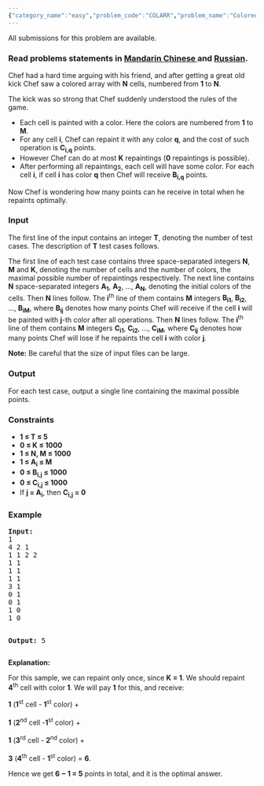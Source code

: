 ```yaml
---
{"category_name":"easy","problem_code":"COLARR","problem_name":"Colored Array","languages_supported":{"0":"ADA","1":"ASM","2":"BASH","3":"BF","4":"C","5":"C99 strict","6":"CAML","7":"CLOJ","8":"CLPS","9":"CPP 4.3.2","10":"CPP 4.9.2","11":"CPP14","12":"CS2","13":"D","14":"ERL","15":"FORT","16":"FS","17":"GO","18":"HASK","19":"ICK","20":"ICON","21":"JAVA","22":"JS","23":"LISP clisp","24":"LISP sbcl","25":"LUA","26":"NEM","27":"NICE","28":"NODEJS","29":"PAS fpc","30":"PAS gpc","31":"PERL","32":"PERL6","33":"PHP","34":"PIKE","35":"PRLG","36":"PYTH","37":"PYTH 3.4","38":"RUBY","39":"SCALA","40":"SCM guile","41":"SCM qobi","42":"ST","43":"TCL","44":"TEXT","45":"WSPC"},"max_timelimit":2,"source_sizelimit":50000,"problem_author":"berezin","problem_tester":"gerald","date_added":"7-01-2014","tags":{"0":"berezin","1":"easy","2":"feb14"},"editorial_url":"http://discuss.codechef.com/problems/COLARR","time":{"view_start_date":1392629400,"submit_start_date":1392629400,"visible_start_date":1392629400,"end_date":1735669800},"layout":"problem"}
---
```

<span class="solution-visible-txt">All submissions for this problem are available.</span><h3> Read problems statements in <a target="_blank" href="http://www.codechef.com/download/translated/FEB14/mandarin/COLARR.pdf">Mandarin Chinese </a> and <a target="_blank" href="http://www.codechef.com/download/translated/FEB14/russian/COLARR.pdf">Russian</a>.</h3>
<p>Chef had a hard time arguing with his friend, and after getting a great old kick Chef saw a colored array with <b>N</b> cells, numbered from <b>1</b> to <b>N</b>. </p>
<p>The kick was so strong that Chef suddenly understood the rules of the game. </p>
<ul>
<li>Each cell is painted with a color. Here the colors are numbered from <b>1</b> to <b>M</b>.</li>
<li>For any cell <b>i</b>, Chef can repaint it with any color <b>q</b>, and the cost of such operation is <b>C<sub>i,q</sub></b> points.</li>
<li>However Chef can do at most <b>K</b> repaintings (<b>0</b> repaintings is possible). </li>
<li>After performing all repaintings, each cell will have some color. For each cell <b>i</b>, if cell <b>i</b> has color <b>q</b> then Chef will receive <b>B<sub>i,q</sub></b> points.</li>
</ul>
<p>Now Chef is wondering how many points can he receive in total when he repaints optimally.</p>
<h3>Input</h3>
<p>The first line of the input contains an integer <b>T</b>, denoting the number of test cases. The description of <b>T</b> test cases follows.</p>
<p>The first line of each test case contains three space-separated integers <b>N</b>, <b>M</b> and <b>K</b>, denoting the number of cells and the number of colors, the maximal possible number of repaintings respectively. The next line contains <b>N</b> space-separated integers <b>A<sub>1</sub></b>, <b>A<sub>2</sub></b>, ..., <b>A<sub>N</sub></b>, denoting the initial colors of the cells. Then <b>N</b> lines follow. The <b>i</b><sup>th</sup> line of them contains <b>M</b> integers <b>B<sub>i</sub><sub>1</sub></b>, <b>B<sub>i</sub><sub>2</sub></b>, ..., <b>B<sub>i</sub><sub>M</sub></b>, where <b>B<sub>ij</sub></b> denotes how many points Chef will receive if the cell <b>i</b> will be painted with <b>j</b>-th color after all operations. Then <b>N</b> lines follow. The <b>i</b><sup>th</sup> line  of them contains <b>M</b> integers <b>C<sub>i</sub><sub>1</sub></b>, <b>C<sub>i</sub><sub>2</sub></b>, ..., <b>C<sub>i</sub><sub>M</sub></b>, where <b>C<sub>ij</sub></b> denotes how many points Chef will lose if he repaints the cell <b>i</b> with color <b>j</b>.</p>
<p>
<b>Note:</b> Be careful that the size of input files can be large.
</p>
<h3>Output</h3>
<p>For each test case, output a single line containing the maximal possible points.</p>
<h3>Constraints</h3>
<ul>
<li><b>1 ≤ T ≤ 5</b></li>
<li><b>0 ≤ K ≤ 1000</b></li>
<li><b>1 ≤ N, M ≤ 1000</b></li>
<li><b>1 ≤ A<sub>i</sub> ≤ M</b></li>
<li><b>0 ≤ B<sub>i,j</sub> ≤ 1000</b></li>
<li><b>0 ≤ C<sub>i,j</sub> ≤ 1000</b></li>
<li>If <b>j = A<sub>i</sub></b>, then <b>C<sub>i,j</sub> = 0</b></li>
</ul>
<h3>Example</h3>
<pre><b>Input:</b>
1
4 2 1
1 1 2 2
1 1
1 1
1 1
3 1
0 1
0 1
1 0
1 0

<b>Output:</b>
5
</pre>
<p><b>Explanation:</b></p>
<p> For this sample, we can repaint only once, since <b>K = 1</b>. We should repaint <b>4</b><sup>th</sup> cell with color <b>1</b>. We will pay <b>1</b> for this, and receive: </p>
<p><b>1</b> (<b>1</b><sup>st</sup> cell - <b>1</b><sup>st</sup> color) + <br /><br />
<b>1</b> (<b>2</b><sup>nd</sup> cell -<b>1</b><sup>st</sup> color) + <br /><br />
<b>1</b> (<b>3</b><sup>rd</sup> cell - <b>2</b><sup>nd</sup> color) + <br /><br />
<b>3</b> (<b>4</b><sup>th</sup> cell - <b>1</b><sup>st</sup> color)  = <b>6</b>.</p>
<p>Hence we get <b>6 − 1 = 5</b> points in total, and it is the optimal answer.</p>
